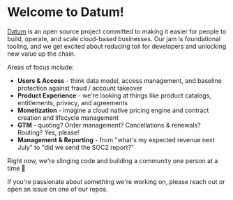 # Welcome to Datum!

[Datum](https://docs.datum.net/overview/datum) is an open source project committed to making it easier for people to build, operate, and scale cloud-based businesses. Our jam is foundational tooling, and we get excited about reducing toil for developers and unlocking new value up the chain.

Areas of focus include:
- **Users & Access** - think data model, access management, and baseline protection against fraud / account takeover
- **Product Experience** - we're looking at things like product catalogs, entitlements, privacy, and agreements
- **Monetization** - imagine a cloud native pricing engine and contract creation and lifecycle management
- **GTM** - quoting? Order management? Cancellations & renewals? Routing?  Yes, please!
- **Management & Reporting** - from "what's my expected revenue next July" to "did we send the SOC2 report?"
  
Right now, we're slinging code and building a community one person at a time 🚀

If you're passionate about something we're working on, please reach out or open an issue on one of our repos.
